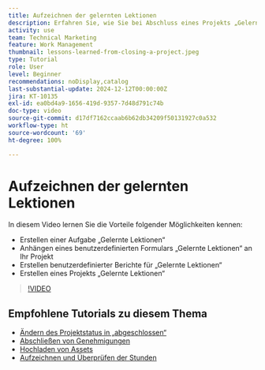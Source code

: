 ```yaml
---
title: Aufzeichnen der gelernten Lektionen
description: Erfahren Sie, wie Sie bei Abschluss eines Projekts „Gelernte Lektionen“ nutzen können.
activity: use
team: Technical Marketing
feature: Work Management
thumbnail: lessons-learned-from-closing-a-project.jpeg
type: Tutorial
role: User
level: Beginner
recommendations: noDisplay,catalog
last-substantial-update: 2024-12-12T00:00:00Z
jira: KT-10135
exl-id: ea0bd4a9-1656-419d-9357-7d48d791c74b
doc-type: video
source-git-commit: d17df7162ccaab6b62db34209f50131927c0a532
workflow-type: ht
source-wordcount: '69'
ht-degree: 100%

---
```


# Aufzeichnen der gelernten Lektionen

In diesem Video lernen Sie die Vorteile folgender Möglichkeiten kennen:

* Erstellen einer Aufgabe „Gelernte Lektionen“
* Anhängen eines benutzerdefinierten Formulars „Gelernte Lektionen“ an Ihr Projekt
* Erstellen benutzerdefinierter Berichte für „Gelernte Lektionen“
* Erstellen eines Projekts „Gelernte Lektionen“

>[!VIDEO](https://video.tv.adobe.com/v/3441021/?quality=12&learn=on&enablevpops&captions=ger)

## Empfohlene Tutorials zu diesem Thema

* [Ändern des Projektstatus in „abgeschlossen“](/help/manage-work/projects/change-the-project-status.md)
* [Abschließen von Genehmigungen](/help/manage-work/close-a-project/complete-approvals.md)
* [Hochladen von Assets](/help/manage-work/close-a-project/upload-assets.md)
* [Aufzeichnen und Überprüfen der Stunden](/help/manage-work/close-a-project/log-and-review-hours.md)
